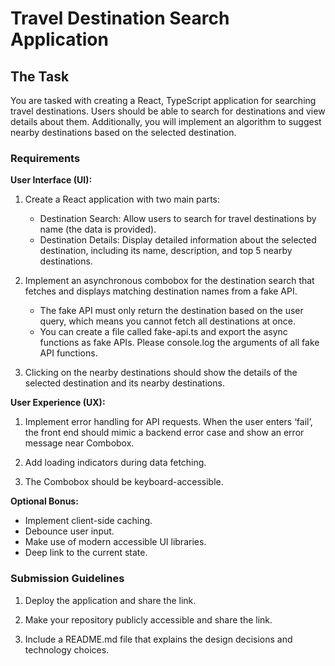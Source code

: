 # Travel Destination Search Application

## The Task

You are tasked with creating a React, TypeScript application for searching travel destinations. Users should be able to
search for destinations and view details about them. Additionally, you will implement an algorithm to suggest nearby
destinations based on the selected destination.

### Requirements

**User Interface (UI):**

1. Create a React application with two main parts:
    - Destination Search: Allow users to search for travel destinations by name (the data is provided).
    - Destination Details: Display detailed information about the selected destination, including its name, description,
      and top 5 nearby destinations.

2. Implement an asynchronous combobox for the destination search that fetches and displays matching destination names
   from a fake API.
    - The fake API must only return the destination based on the user query, which means you cannot fetch all
      destinations at once.
    - You can create a file called fake-api.ts and export the async functions as fake APIs. Please console.log the
      arguments of all fake API functions.

3. Clicking on the nearby destinations should show the details of the selected destination and its nearby destinations.

**User Experience (UX):**

1. Implement error handling for API requests. When the user enters ‘fail’, the front end should mimic a backend error
   case and show an error message near Combobox.

2. Add loading indicators during data fetching.

3. The Combobox should be keyboard-accessible.

**Optional Bonus:**

- Implement client-side caching.
- Debounce user input.
- Make use of modern accessible UI libraries.
- Deep link to the current state.

### Submission Guidelines

1. Deploy the application and share the link.

2. Make your repository publicly accessible and share the link.

3. Include a README.md file that explains the design decisions and technology choices.
